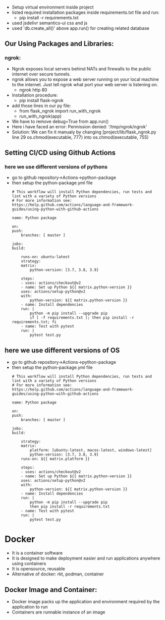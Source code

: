 - Setup virtual environment inside project
- listed required installation packages inside requirements.txt file and run:
    - pip install -r requirements.txt
- used jsdelivr semantics-ui css and js
- used 'db.create_all()' above app.run() for creating related database

## Our Using Packages and Libraries:

### ngrok:
- Ngrok exposes local servers behind NATs and firewalls to the public internet over secure tunnels.
- ngrok allows you to expose a web server running on your local machine to the internet. Just tell ngrok what port your web server is listening on.
    - ngrok http 80
- Installation procedure:
    - pip install flask-ngrok
- add those lines in our py file:
    - from flask_ngrok import run_with_ngrok
    - run_with_ngrok(app)
- We have to remove debug=True from app.run()
- Here i have faced an error: Permission denied: '/tmp/ngrok/ngrok'
- Solution: We can fix it manualy by changing [project/lib/flask_ngrok.py line 29 os.chmod(executable, 777) into os.chmod(executable, 755)

## Setting CI/CD using Github Actions

### here we use different versions of pythons
- go to github repository->Actions->python-package
- then setup the python-package.yml file
    ```
    # This workflow will install Python dependencies, run tests and lint with a variety of Python versions
    # For more information see: https://help.github.com/actions/language-and-framework-guides/using-python-with-github-actions

    name: Python package

    on:
    push:
        branches: [ master ]

    jobs:
    build:

        runs-on: ubuntu-latest
        strategy:
        matrix:
            python-version: [3.7, 3.8, 3.9]

        steps:
        - uses: actions/checkout@v2
        - name: Set up Python ${{ matrix.python-version }}
        uses: actions/setup-python@v2
        with:
            python-version: ${{ matrix.python-version }}
        - name: Install dependencies
        run: |
            python -m pip install --upgrade pip
            if [ -f requirements.txt ]; then pip install -r requirements.txt; fi
        - name: Test with pytest
        run: |
            pytest test.py
    ```

## here we use different versions of OS
- go to github repository->Actions->python-package
- then setup the python-package.yml file
    ```
    # This workflow will install Python dependencies, run tests and lint with a variety of Python versions
    # For more information see: https://help.github.com/actions/language-and-framework-guides/using-python-with-github-actions

    name: Python package

    on:
    push:
        branches: [ master ]

    jobs:
    build:

        strategy:
        matrix:
            platform: [ubuntu-latest, macos-latest, windows-latest]
            python-version: [3.7, 3.8, 3.9]
        runs-on: ${{ matrix.platform }}

        steps:
        - uses: actions/checkout@v2
        - name: Set up Python ${{ matrix.python-version }}
        uses: actions/setup-python@v2
        with:
            python-version: ${{ matrix.python-version }}
        - name: Install dependencies
        run: |
            python -m pip install --upgrade pip
            then pip install -r requirements.txt
        - name: Test with pytest
        run: |
            pytest test.py
    ```

# Docker
- It is a container software
- It is designed to make deployment easier and run applications anywhere using containers
- It is opensource, reusable
- Alternative of docker: rkt, podman, container
## Docker Image and Container:
- Docker image packs up the application and environment required by the application to run
- Containers are runnable instance of an image
